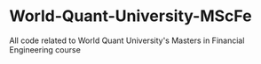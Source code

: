 # World-Quant-University-MScFe

All code related to World Quant University's Masters in Financial Engineering course
